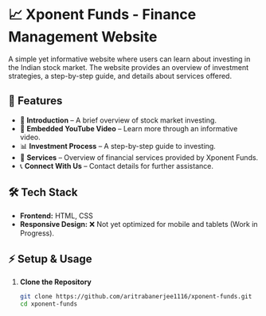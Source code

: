 # 📈 Xponent Funds - Finance Management Website  

A simple yet informative website where users can learn about investing in the Indian stock market. The website provides an overview of investment strategies, a step-by-step guide, and details about services offered.  

## 🚀 Features  
- 📜 **Introduction** – A brief overview of stock market investing.  
- 🎥 **Embedded YouTube Video** – Learn more through an informative video.  
- 📊 **Investment Process** – A step-by-step guide to investing.  
- 🏢 **Services** – Overview of financial services provided by Xponent Funds.  
- 📞 **Connect With Us** – Contact details for further assistance.  

## 🛠 Tech Stack  
- **Frontend:** HTML, CSS  
- **Responsive Design:** ❌ Not yet optimized for mobile and tablets (Work in Progress).  

## ⚡ Setup & Usage  
1. **Clone the Repository**  
   ```bash
   git clone https://github.com/aritrabanerjee1116/xponent-funds.git  
   cd xponent-funds  
